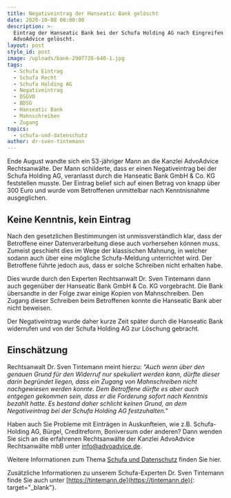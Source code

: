 ```yaml
---
title: Negativeintrag der Hanseatic Bank gelöscht
date: 2020-10-08 00:00:00
description: >-
  Eintrag der Hanseatic Bank bei der Schufa Holding AG nach Eingreifen von
  AdvoAdvice gelöscht.
layout: post
style_id: post
image: /uploads/bank-2907728-640-1.jpg
tags:
  - Schufa Eintrag
  - Schufa Recht
  - Schufa Holding AG
  - Negativeintrag
  - DSGVO
  - BDSG
  - Hanseatic Bank
  - Mahnschreiben
  - Zugang
topics:
  - schufa-und-datenschutz
author: dr-sven-tintemann
---
```

Ende August wandte sich ein 53-jähriger Mann an die Kanzlei AdvoAdvice Rechtsanwälte. Der Mann schilderte, dass er einen Negativeintrag bei der Schufa Holding AG, veranlasst durch die Hanseatic Bank GmbH & Co. KG feststellen musste. Der Eintrag belief sich auf einen Betrag von knapp über 300 Euro und wurde vom Betroffenen unmittelbar nach Kenntnisnahme ausgeglichen.

## Keine Kenntnis, kein Eintrag

Nach den gesetzlichen Bestimmungen ist unmissverständlich klar, dass der Betroffene einer Datenverarbeitung diese auch vorhersehen können muss. Zumeist geschieht dies im Wege der klassischen Mahnung, in welcher sodann auch über eine mögliche Schufa-Meldung unterrichtet wird. Der Betroffene führte jedoch aus, dass er solche Schreiben nicht erhalten habe.

Dies wurde durch den Experten Rechtsanwalt Dr. Sven Tintemann dann auch gegenüber der Hanseatic Bank GmbH & Co. KG vorgebracht. Die Bank übersandte in der Folge zwar einige Kopien von Mahnschreiben. Den Zugang dieser Schreiben beim Betroffenen konnte die Hanseatic Bank aber nicht beweisen.

Der Negativeintrag wurde daher kurze Zeit später durch die Hanseatic Bank widerrufen und von der Schufa Holding AG zur Löschung gebracht.

## Einschätzung

Rechtsanwalt Dr. Sven Tintemann meint hierzu:&nbsp;*"Auch wenn über den genauen Grund für den Widerruf nur spekuliert werden kann, dürfte dieser darin begründet liegen, dass ein Zugang von Mahnschreiben nicht nachgewiesen werden konnte. Dem Betroffene dürfte es aber auch entgegen gekommen sein, dass er die Forderung sofort nach Kenntnis bezahlt hatte. Es bestand daher schlicht keinen Grund, an dem Negativeintrag bei der Schufa Holding AG festzuhalten."*

Haben auch Sie Probleme mit Einträgen in Auskunfteien, wie z.B. Schufa-Holding AG, Bürgel, Creditreform, Boniversum oder anderen? Dann wenden Sie sich an die erfahrenen Rechtsanwälte der Kanzlei AdvoAdvice Rechtsanwälte mbB unter [info@advoadvice.de](mailto:info@advoadvice.de).

Weitere Informationen zum Thema [Schufa und Datenschutz](/themen/schufa-und-datenschutz/)&nbsp;finden Sie hier.&nbsp;

Zusätzliche Informationen zu unserem Schufa-Experten Dr. Sven Tintemann finde Sie auch unter [https://tintemann.de](https://tintemann.de){: target="_blank"}.